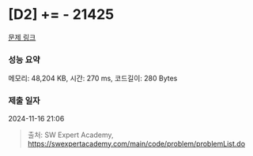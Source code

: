 # [D2] += - 21425 

[문제 링크](https://swexpertacademy.com/main/code/problem/problemDetail.do?contestProbId=AZD8K_UayDoDFAVs) 

### 성능 요약

메모리: 48,204 KB, 시간: 270 ms, 코드길이: 280 Bytes

### 제출 일자

2024-11-16 21:06



> 출처: SW Expert Academy, https://swexpertacademy.com/main/code/problem/problemList.do